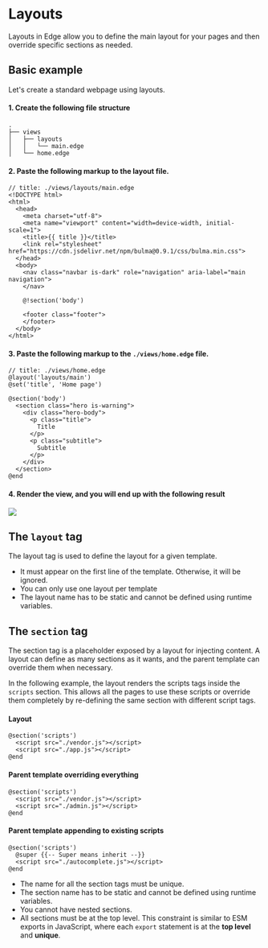 # Layouts

Layouts in Edge allow you to define the main layout for your pages and then override specific sections as needed.

## Basic example

Let's create a standard webpage using layouts.

#### 1. Create the following file structure

```
.
├── views
│   ├── layouts
│   │   └── main.edge
│   └── home.edge
```

#### 2. Paste the following markup to the layout file.

```edge
// title: ./views/layouts/main.edge
<!DOCTYPE html>
<html>
  <head>
    <meta charset="utf-8">
    <meta name="viewport" content="width=device-width, initial-scale=1">
    <title>{{ title }}</title>
    <link rel="stylesheet" href="https://cdn.jsdelivr.net/npm/bulma@0.9.1/css/bulma.min.css">
  </head>
  <body>
    <nav class="navbar is-dark" role="navigation" aria-label="main navigation">
    </nav>

    @!section('body')

    <footer class="footer">
    </footer>
  </body>
</html>
```

#### 3. Paste the following markup to the `./views/home.edge` file.

```edge
// title: ./views/home.edge
@layout('layouts/main')
@set('title', 'Home page')

@section('body')
  <section class="hero is-warning">
    <div class="hero-body">
      <p class="title">
        Title
      </p>
      <p class="subtitle">
        Subtitle
      </p>
    </div>
  </section>
@end
```

#### 4. Render the view, and you will end up with the following result

![](https://res.cloudinary.com/adonis-js/image/upload/q_auto,f_auto/v1617089516/v5/edge-layout.png)

## The `layout` tag

The layout tag is used to define the layout for a given template.

- It must appear on the first line of the template. Otherwise, it will be ignored.
- You can only use one layout per template
- The layout name has to be static and cannot be defined using runtime variables.

## The `section` tag

The section tag is a placeholder exposed by a layout for injecting content. A layout can define as many sections as it wants, and the parent template can override them when necessary.

In the following example, the layout renders the scripts tags inside the `scripts` section. This allows all the pages to use these scripts or override them completely by re-defining the same section with different script tags.

#### Layout

```edge
@section('scripts')
  <script src="./vendor.js"></script>
  <script src="./app.js"></script>
@end
```

#### Parent template overriding everything

```edge
@section('scripts')
  <script src="./vendor.js"></script>
  <script src="./admin.js"></script>
@end
```

#### Parent template appending to existing scripts

```edge
@section('scripts')
  @super {{-- Super means inherit --}}
  <script src="./autocomplete.js"></script>
@end
```

- The name for all the section tags must be unique.
- The section name has to be static and cannot be defined using runtime variables.
- You cannot have nested sections.
- All sections must be at the top level. This constraint is similar to ESM exports in JavaScript, where each `export` statement is at the **top level** and **unique**.
